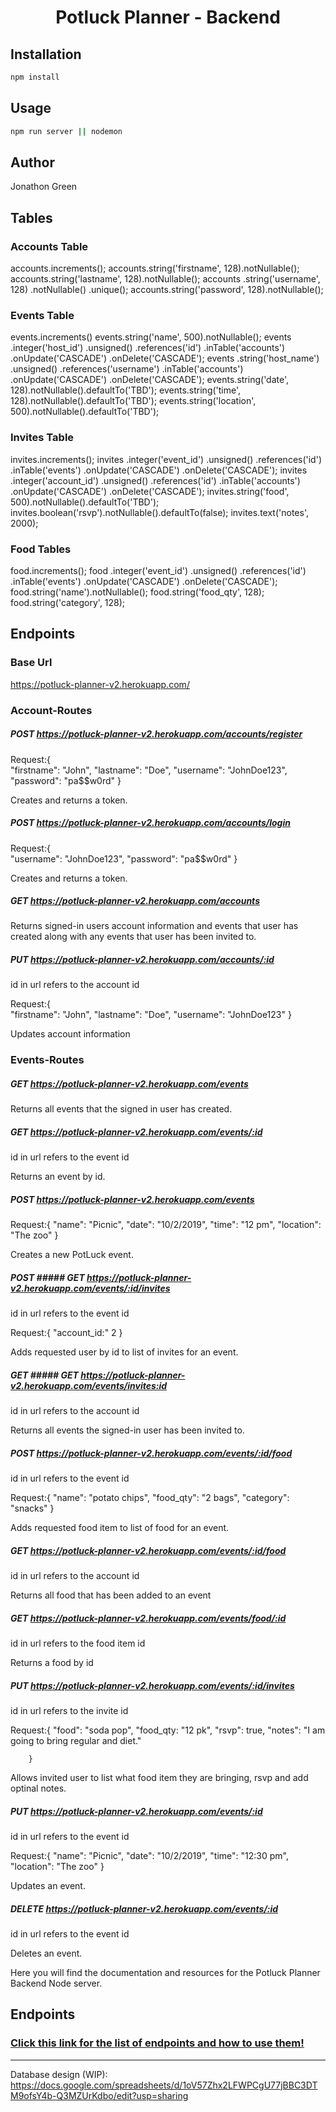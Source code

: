 <h1 align="center">Potluck Planner - Backend</h1>

## Installation

```bash
npm install
```
## Usage

```bash
npm run server || nodemon
```

## Author

Jonathon Green

## Tables

### Accounts Table

accounts.increments();
accounts.string('firstname', 128).notNullable();
accounts.string('lastname', 128).notNullable();
accounts
  .string('username', 128)
  .notNullable()
  .unique();
accounts.string('password', 128).notNullable();

### Events Table

events.increments()
events.string('name', 500).notNullable();
events
  .integer('host_id')
  .unsigned()
  .references('id')
  .inTable('accounts')
  .onUpdate('CASCADE')
  .onDelete('CASCADE');
events
  .string('host_name') 
  .unsigned()
  .references('username')
  .inTable('accounts')
  .onUpdate('CASCADE')
  .onDelete('CASCADE'); 
events.string('date', 128).notNullable().defaultTo('TBD');
events.string('time', 128).notNullable().defaultTo('TBD');
events.string('location', 500).notNullable().defaultTo('TBD');

### Invites Table

invites.increments();
invites
  .integer('event_id')
  .unsigned()
  .references('id')
  .inTable('events')
  .onUpdate('CASCADE')
  .onDelete('CASCADE');
invites
  .integer('account_id')
  .unsigned()
  .references('id')
  .inTable('accounts')
  .onUpdate('CASCADE')
  .onDelete('CASCADE');
invites.string('food', 500).notNullable().defaultTo('TBD');
invites.boolean('rsvp').notNullable().defaultTo(false);
invites.text('notes', 2000);

### Food Tables

food.increments();
food
  .integer('event_id')
  .unsigned()
  .references('id')
  .inTable('events')
  .onUpdate('CASCADE')
  .onDelete('CASCADE');
food.string('name').notNullable();
food.string('food_qty', 128);
food.string('category', 128);

## Endpoints

### Base Url

https://potluck-planner-v2.herokuapp.com/

### Account-Routes

##### POST https://potluck-planner-v2.herokuapp.com/accounts/register

Request:{   
            "firstname": "John",
            "lastname": "Doe",
	        "username": "JohnDoe123",
	        "password": "pa$$w0rd"
        }

Creates and returns a token.

##### POST https://potluck-planner-v2.herokuapp.com/accounts/login

Request:{   
	        "username": "JohnDoe123",
	        "password": "pa$$w0rd"
        }

Creates and returns a token.

##### GET https://potluck-planner-v2.herokuapp.com/accounts

Returns signed-in users account information and events that user has created along with any events that user has been invited to.

##### PUT https://potluck-planner-v2.herokuapp.com/accounts/:id

id in url refers to the account id

Request:{   
            "firstname": "John",
            "lastname": "Doe",
	        "username": "JohnDoe123"
        }

Updates account information

### Events-Routes

##### GET https://potluck-planner-v2.herokuapp.com/events

Returns all events that the signed in user has created.

##### GET https://potluck-planner-v2.herokuapp.com/events/:id

id in url refers to the event id

Returns an event by id.

##### POST https://potluck-planner-v2.herokuapp.com/events

Request:{
            "name": "Picnic",
            "date": "10/2/2019",
            "time": "12 pm",
            "location": "The zoo"
        }

Creates a new PotLuck event.

##### POST ##### GET https://potluck-planner-v2.herokuapp.com/events/:id/invites

id in url refers to the event id

Request:{
            "account_id:" 2
        }

Adds requested user by id to list of invites for an event.

##### GET ##### GET https://potluck-planner-v2.herokuapp.com/events/invites:id

id in url refers to the account id

Returns all events the signed-in user has been invited to.

##### POST https://potluck-planner-v2.herokuapp.com/events/:id/food

id in url refers to the event id

Request:{
            "name": "potato chips",
            "food_qty": "2 bags",
            "category": "snacks"
        }

Adds requested food item to list of food for an event.

##### GET https://potluck-planner-v2.herokuapp.com/events/:id/food

id in url refers to the account id

Returns all food that has been added to an event

##### GET https://potluck-planner-v2.herokuapp.com/events/food/:id

id in url refers to the food item id

Returns a food by id

##### PUT https://potluck-planner-v2.herokuapp.com/events/:id/invites

id in url refers to the invite id

Request:{
            "food": "soda pop",
            "food_qty: "12 pk",
            "rsvp": true,
            "notes": "I am going to bring regular and diet."

        }

Allows invited user to list what food item they are bringing, rsvp and add optinal notes.

##### PUT https://potluck-planner-v2.herokuapp.com/events/:id

id in url refers to the event id

Request:{
            "name": "Picnic",
            "date": "10/2/2019",
            "time": "12:30 pm",
            "location": "The zoo"
        }

Updates an event.

##### DELETE https://potluck-planner-v2.herokuapp.com/events/:id

id in url refers to the event id

Deletes an event.

Here you will find the documentation and resources for the Potluck Planner Backend Node server. 

## Endpoints

### [Click this link for the list of endpoints and how to use them!](https://docs.google.com/document/d/1ZAGspcgEKSvwzJ7wTOKF_97kW1xaKpER7XVd8HG9NkU/edit?usp=sharing "Click me!!!!!!")

---

Database design (WIP): <https://docs.google.com/spreadsheets/d/1oV57Zhx2LFWPCgU77jBBC3DTM9ofsY4b-Q3MZUrKdbo/edit?usp=sharing>

